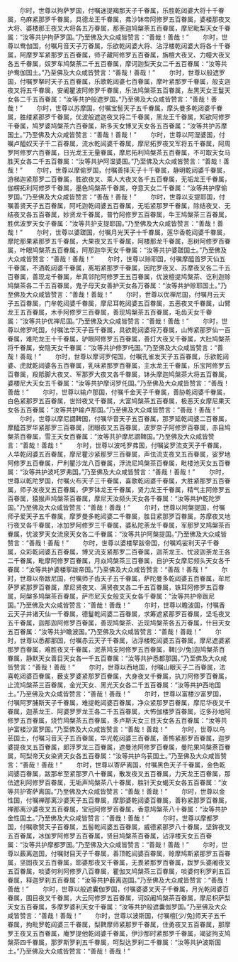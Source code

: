 <!-- { "loadSidebar": true } -->
　　尔时，世尊以拘萨罗国，付嘱迷提羯那天子千眷属，乐胜乾闼婆大将十千眷属，乌麻紧那罗千眷属，具德龙王千眷属，弗沙钵帝阿修罗五百眷属，婆楼那夜叉大将、婆楼那王夜叉大将各五万眷属，那荼迦鸠槃荼五百眷属，摩尼毗梨天女千眷属：“汝等共护拘萨罗国。”乃至佛及大众咸皆赞言：“善哉！善哉！”
　　尔时，世尊以鸯伽国，付嘱月音天子万眷属，乐欲乾闼婆大将、沾浮楼乾闼婆大将各十千眷属，阿摩罗军紧那罗五百眷属，师子藏阿修罗五百眷属，旃檀大夜叉、力幢大夜叉各五千眷属，奴罗车鸠槃荼二千五百眷属，摩诃迦梨天女二千五百眷属：“汝等共护鸯伽国土。”乃至佛及大众咸皆赞言：“善哉！善哉！”
　　尔时，世尊以般遮罗国，付嘱罗拏时天子五百眷属，乐歌乾闼婆七百眷属，摩叶紧那罗千眷属，般支迦夜叉将五千眷属，安阇瞿波阿修罗千眷属，乐法鸠槃茶五百眷属，左黑天女王鬘天女各二千五百眷属：“汝等共护般遮罗国。”乃至佛及大众咸皆赞言：“善哉！善哉！”
　　尔时，世尊以苏摩国，付嘱宝髻天子五千眷属，摩头曼多乾闼婆千眷属，胜缕紧那罗千眷属，优波般遮迦夜叉将二千眷属，黑龙王千眷属，知欲阿修罗千眷属，鸠罗婆鸠槃茶六百眷属，斯多天女博叉天女各五百眷属：“汝等共护苏摩国土。”乃至佛及大众咸皆赞言：“善哉！善哉！”
　　尔时，世尊以阿湿婆国，付嘱卢醯奴天子千二百眷属，流水乾闼婆千眷属，摩尼拓罗夜叉军将五千眷属，阿周罗阿修罗六百眷属，日光龙王无量眷属，摩尼拓利鸠槃茶五百眷属，不可取天女马胜天女各二千五百眷属：“汝等共护阿湿婆国。”乃至佛及大众咸皆赞言：“善哉！善哉！”
　　尔时，世尊以摩偷罗国，付嘱善择天子十千眷属，静明乾闼婆千眷属，游梯迦紧那罗二百眷属，胜欲夜叉、乘人大夜叉各千五百眷属，无垢龙王千眷属，伽楞拓利阿修罗千眷属，墨色鸠槃茶千眷属，夺意天女二千眷属：“汝等共护摩偷罗国。”乃至佛及大众咸皆赞言：“善哉！善哉！”
　　尔时，世尊以支提耶国，付嘱善贤天子五百眷属，阿吒迦乾闼婆五百眷属，无垢紧那罗千眷属，除结夜叉、无结夜叉各五百眷属，妙贤龙千眷属，普竹阿修罗五百眷属，牛王鸠槃茶三百眷属，胜优波罗天女子眷属：“汝等共护支提耶国。”乃至佛及大众咸皆赞言：“善哉！善哉！”
　　尔时，世尊以婆蹉国，付嘱月光天子十千眷属，莲华香乾闼婆千眷属，摩陀那果紧那罗五千眷属，大果夜叉五千眷属，阿楼那龙千眷属，恶树阿修罗百眷属，叶眼鸠槃茶五百眷属，阿那迦华天女千眷属：“汝等共护婆蹉国土。”乃至佛及大众咸皆赞言：“善哉！善哉！”
　　尔时，世尊以赊耶国，付嘱摩醯首罗天仙五千眷属，不酒乾闼婆千眷属，离垢紧那罗千眷属，因陀罗夜叉、苏摩夜叉各二千五百眷属，善现龙千眷属，牟真邻陀阿修罗王五百眷属，优波檀提鸠槃茶、讫利迦赊鸠槃茶各二千五百眷属，鬼子母天女善护天女各万眷属：“汝等共护赊耶国土。”乃至佛及大众咸皆赞言：“善哉！善哉！”
　　尔时，世尊以优禅尼国，付嘱月云天子五百眷属，门牟乾闼婆千眷属，摩尼耳乾闼婆五百眷属，五恶夜叉千眷属，山臂龙王五百眷属，木手阿修罗三百眷属，善现鸠槃茶五百眷属，毛齿天女千眷属：“汝等共护优禅尼国。”乃至佛及大众咸皆赞言：“善哉！善哉！”
　　尔时，世尊以修罗吒国，付嘱法华天子百千眷属，具欲乾闼婆将万眷属，山怖紧那罗仙一百眷属，难陀龙王十千眷属，驴眼阿修罗五百眷属，善灯大夜叉千眷属，大肚鸠槃茶将千眷属，安隐天女千眷属：“汝等共护修罗吒国。”乃至佛及大众咸皆赞言：“善哉！善哉！”
　　尔时，世尊以摩诃罗侘国，付嘱孔雀发天子五百眷属，乐欲乾闼婆、虎就乾闼婆各五百眷属，乳味紧那罗百眷属，主水龙王千眷属，乐宝阿修罗五百眷属，羖羝脚大夜叉、军那罗大夜叉各千眷属，钵头摩迦鸠槃茶大将五百眷属，婆楼尼大天女五千眷属：“汝等共护摩诃罗仛国。”乃至佛及大众咸皆赞言：“善哉！善哉！”
　　尔时，世尊以输卢那国，付嘱千金天子千眷属，善胁乾闼婆千眷属，白色紧那罗五百眷属，世辩夜叉千眷属，大富鸠槃茶五百眷属，极恶天女摩尼果天女各五百眷属：“汝等共护输卢那国。”乃至佛及大众咸皆赞言：“善哉！善哉！”
　　尔时，世尊以摩尼讇鞞国，付嘱华音天子五百眷属，那罗延乾闼婆二百眷属，摩醯首罗华紧那罗三百眷属，团眼夜叉五百眷属，波罗奈子阿修罗百眷属，赤目鸠槃茶百眷属，雪王天女百眷属：“汝等共护摩尼讇鞞国。”乃至佛及大众咸皆赞言：“善哉！善哉！”
　　尔时，世尊以波吒罗弗国，付嘱娑罗流支天子千眷属，人华乾闼婆五百眷属，摩尼瞿沙紧那罗三百眷属，声佉流支夜叉五百眷属，娑罗地阿修罗五百眷属，尸利瞿沙龙八百眷属，浮流尼鸠槃茶百眷属，毗楼池天女五百眷属：“汝等共护波吒罗弗国。”乃至佛及大众咸皆赞言：“善哉！善哉！”
　　尔时，世尊以乾陀罗国，付嘱火布天子三千眷属，喜歌乾闼婆千眷属，大胜紧那罗五百眷属，师子发夜叉五百眷属，伊罗钵龙王千眷属，贤力龙王千眷属，精气主阿修罗五百眷属，猿猴声鸠槃茶百眷属，摩尼天汝频头天女各千眷属：“汝等共护乾陀罗国。”乃至佛及大众咸皆赞言：“善哉！善哉！”
　　尔时，世尊以阿槃提国，付嘱师子爱天子五千眷属，摩罗曼多乾闼婆二千眷属，胜目紧那罗百眷属，苏摩夜叉地行夜叉各千眷属，冰加罗阿修罗三千眷属，婆私陀荼龙千眷属，军那罗叉鸠槃茶百眷属，忧波罗天女流泉天女各二千眷属：“汝等共护阿槃提国。”乃至佛及大众咸皆赞言：“善哉！善哉！”
　　尔时，世尊以婆楼挐跋帝国，付嘱鸡娑利天子千眷属，众彩乾闼婆五百眷属，博叉流支紧那罗二百眷属，迦茶龙王、忧波迦荼龙王各二千眷属，毗摩阿修罗百眷属，月焱鸠槃茶三百眷属，自护天女摩尼频头天女各千眷属：“汝等共护婆楼挐跋帝国。”乃至佛及大众咸皆赞言：“善哉！善哉！”
　　尔时，世尊以帝跋尼国，付嘱师子齿天子五千眷属，萨陀曼多乾闼婆五百眷属，牟尼萨罗紧那罗百眷属，摩尼贤夜叉、满贤夜叉各二千五百眷属，铁耳阿修罗五百眷属，阿槃多鸠槃茶百眷属，萨市尼天女般支天女各千眷属：“汝等共护帝跋尼国。”乃至佛及大众咸皆赞言：“善哉！善哉！”
　　尔时，世尊以瞻波国，付嘱香云天子并诸天仙一千眷属，德鬘乾闼婆二百眷属，求筹遮紧那罗百眷属，坚毛夜叉五千眷属，迦那迦阿修罗百眷属，善现鸠槃茶、近现鸠槃茶各五万眷属，什目天女五百眷属：“汝等共护瞻波国。”乃至佛及大众咸皆赞言：“善哉！善哉！”
　　尔时，世尊以悉都那国，付嘱赤云天子千眷属，沾浮楼乾闼婆五百眷属，摩尼遮婆紧那罗百眷属，难胜夜叉千眷属，泥荼鸠支阿修罗五百眷属，鞞[少/兔]迦鸠槃茶百眷属，静默天女善目天女各一千五百眷属：“汝等共护悉都那国。”乃至佛及大众咸皆赞言：“善哉！善哉！”
　　尔时，世尊以西地国，付嘱山眼天子二百眷属，法喜乾闼婆百眷属，薮支罗婆紧那罗百眷属，大身夜叉千眷属，执刀阿修罗百眷属，止流鸠槃茶三百眷属，金光天女、黑光天女各二千五百眷属：“汝等共护西地国土。”乃至佛及大众咸皆赞言：“善哉！善哉！”
　　尔时，世尊以富楼沙富罗国，付嘱阿罗脯斯天子千眷属，难提乾闼婆百眷属，净众紧那罗百眷属，摩尼华夜叉千眷属，迦荼龙王、阿婆罗罗龙王各二千五百眷属，大怖伽楼罗百眷属，讫多孙地阿修罗五百眷属，烧竹鸠槃茶五百眷属，多卢斯天女三目天女各五百眷属：“汝等共护富楼沙富罗国。”乃至佛及大众咸皆赞言：“善哉！善哉！”
　　尔时，世尊以乌苌国土，付嘱习音天子五百眷属，华光乾闼婆三百眷属，善怖紧那罗百眷属，迦罗婆提夜叉五百眷属，郎浮罗龙三百眷属，遮曼池阿修罗百眷属，曼陀果鸠槃荼百眷属，呵梨帝天女染贤天女各五百眷属：“汝等共护乌苌国土。”乃至佛及大众咸皆赞言：“善哉！善哉！”
　　尔时，世尊以寄萨离国，付嘱黑色天子千眷属，金色乾闼婆百眷属，跋那牟至紧那罗八十眷属，散发夜叉五百眷属，力天龙王百眷属，那佉遮利阿修罗百眷属，无垢声鸠槃茶八十眷属，胜针天女蝎天女各五百眷属：“汝等共护寄萨离国。”乃至佛及大众咸皆赞言：“善哉！善哉！”
　　尔时，世尊以金性国，付嘱禅那离沙婆天子五百眷属，摩那婆乾闼婆百眷属，善称紧那罗百眷属，禅那离沙婆夜叉五百眷属，宝冠阿修罗百眷属，香意鸠槃茶八十眷属：“汝等共护金性国土。”乃至佛及大众咸皆赞言：“善哉！善哉！”
　　尔时，世尊以摩都罗国，付嘱歌赞天子百眷属，五髻乾闼婆五百眷属，威德紧那罗八十眷属，坚鉾夜叉五百眷属，冰伽罗阿修罗五百眷属，贤目鸠槃茶百眷属，沾浮楼天女五百眷属：“汝等共护摩都罗国。”乃至佛及大众咸皆赞言：“善哉！善哉！”
　　尔时，世尊以薮离迦国，付嘱财目天子千眷属，善顶乾闼婆百眷属，赊摩鸠斯紧那罗五百眷属，坚固夜叉五百眷属，耶婆那夜叉千眷属，无畏紧那罗百眷属，跋罗头婆阇夜叉五百眷属，啖婆何利阿修罗八百眷属，瞿伽叉鸠槃茶三百眷属，啖婆何利罗刹五百眷属，释迦罗刹五百眷属：“汝等共护薮离迦国。”乃至佛及大众咸皆赞言：“善哉！善哉！”
　　尔时，世尊以般遮囊伽罗国，付嘱婆婆叉天子千眷属，月光乾闼婆百眷属，围目夜叉千眷属，大云阿修罗五百眷属，诃奴阇鸠槃茶百眷属，摩尼枳萨梨天女五百眷属，多摩罗婆利天女千眷属：“汝等共护般遮囊伽罗国。”乃至佛及大众咸皆赞言：“善哉！善哉！”
　　尔时，世尊以波斯国，付嘱檀[少/兔]师天子五千眷属，拘毗罗乾闼婆三千眷属，梨鞞摩师紧那罗千眷属，住勇夜叉五百眷属，那摩罗王夜叉五百眷属，庵罗提他乾闼婆千眷属，伊沙那时紧那罗千眷属，竭娑拘支鸠槃茶四千眷属，那罗斯罗刹五千眷属，呵梨达罗刹二千眷属：“汝等共护波斯国土。”乃至佛及大众咸皆赞言：“善哉！善哉！”
